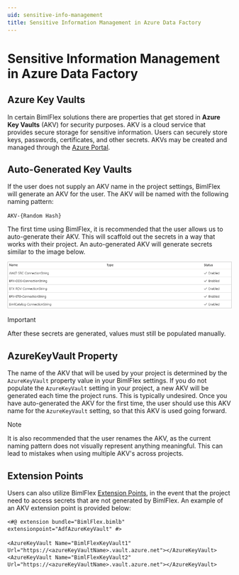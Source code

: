 ```yaml
---
uid: sensitive-info-management
title: Sensitive Information Management in Azure Data Factory
---
```

# Sensitive Information Management in Azure Data Factory

## Azure Key Vaults

In certain BimlFlex solutions there are properties that get stored in **Azure Key Vaults** (AKV) for security purposes. AKV is a cloud service that provides secure storage for sensitive information. Users can securely store keys, passwords, certificates, and other secrets. AKVs may be created and managed through the [Azure Portal](https://portal.azure.com).

## Auto-Generated Key Vaults

If the user does not supply an AKV name in the project settings, BimlFlex will generate an AKV for the user. The AKV will be named with the following naming pattern:

`AKV-{Random Hash}`

The first time using BimlFlex, it is recommended that the user allows us to auto-generate their AKV. This will scaffold out the secrets in a way that works with their project. An auto-generated AKV will generate secrets similar to the image below.

<img
    src="images/generatedakv.png"
    style="border: 1px solid #CCC;"
    title="Apply Data Type Mappings Dialog Box"
/>

>[!IMPORTANT]
> After these secrets are generated, values must still be populated manually.

## AzureKeyVault Property

The name of the AKV that will be used by your project is determined by the `AzureKeyVault` property value in your BimlFlex settings. If you do not populate the `AzureKeyVault` setting in your project, a new AKV will be generated each time the project runs. This is typically undesired. Once you have auto-generated the AKV for the first time, the user should use this AKV name for the `AzureKeyVault` setting, so that this AKV is used going forward.

>[!NOTE]
> It is also recommended that the user renames the AKV, as the current naming pattern does not visually represent anything meaningful. This can lead to mistakes when using multiple AKV's across projects.

## Extension Points

Users can also utilize BimlFlex [Extension Points](xref:bimlflex-extension-points), in the event that the project need to access secrets that are not generated by BimlFlex. An example of an AKV extension point is provided below:

```biml
<#@ extension bundle="BimlFlex.bimlb" extensionpoint="AdfAzureKeyVault" #>

<AzureKeyVault Name="BimlFlexKeyVault1" Url="https://<azureKeyVaultName>.vault.azure.net"></AzureKeyVault>
<AzureKeyVault Name="BimlFlexKeyVault2" Url="https://<azureKeyVaultName>.vault.azure.net"></AzureKeyVault>
```
